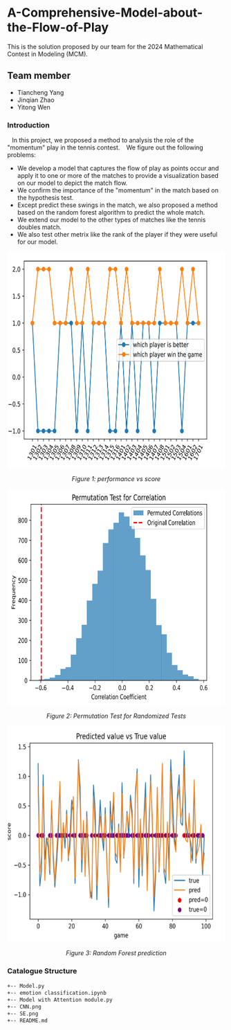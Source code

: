 # A-Comprehensive-Model-about-the-Flow-of-Play
This is the solution proposed by our team for the 2024 Mathematical Contest in Modeling (MCM).
## Team member
- Tiancheng Yang
- Jinqian Zhao
- Yitong Wen

### Introduction
&ensp; In this project, we proposed a method to analysis the role of the "momentum" play in the tennis contest.
&ensp; We figure out the following problems:
- We develop a model that captures the flow of play as points occur and apply it to one or more of the matches to provide a visualization based on our model to depict the match flow.
- We confirm the importance of the "momentum" in the match based on the hypothesis test.
- Except predict these swings in the match, we also proposed a method based on the random forest algorithm to predict the whole match.
- We extend our model to the other types of matches like the tennis doubles match.
- We also test other metrix like the rank of the player if they were useful for our model.

<p align="center">
      <img width="700" height="500" src="performance vs score.png" alt>
</p>
<p align="center">
    <em>Figure 1: performance vs score</em>
</p>

<p align="center">
      <img width="700" height="500" src="Permutation Test for Randomized Tests.png" alt>
</p>
<p align="center">
    <em> Figure 2: Permutation Test for Randomized Tests </em>
</p>

<p align="center">
      <img width="700" height="500" src="Random Forest prediction.png" alt>
</p>
<p align="center">
    <em> Figure 3: Random Forest prediction </em>
</p>

### Catalogue Structure
```
+-- Model.py
+-- emotion classification.ipynb
+-- Model with Attention module.py
+-- CNN.png
+-- SE.png
+-- README.md
```

